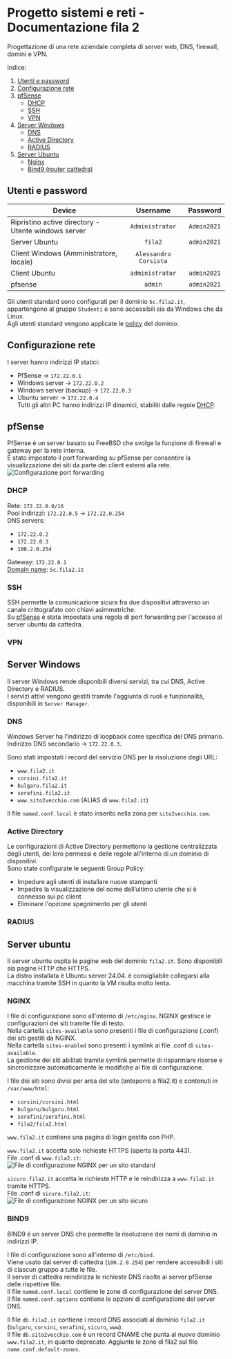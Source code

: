 # Progetto sistemi e reti - Documentazione fila 2
Progettazione di una rete aziendale completa di server web, DNS, firewall, domini e VPN.

Indice:
1. [Utenti e password](#utenti-e-password)
2. [Configurazione rete](#configurazione-rete)
3. [pfSense](#pfsense)
	* [DHCP](#dhcp)
	* [SSH](#ssh)
	* [VPN](#vpn)
4. [Server Windows](#server-windows)
	* [DNS](#dns)
	* [Active Directory](#active-directory)
	* [RADIUS](#radius)
6. [Server Ubuntu](#server-ubuntu)
	* [Nginx](#nginx)
	* [Bind9 (router cattedra)](#bind9)

## Utenti e password
| Device                                              |       Username        |  Password   |
|-----------------------------------------------------|:---------------------:|:-----------:|
| Ripristino active directory - Utente windows server |    `Administrator`    | `Admin2021` |
| Server Ubuntu                                       |        `fila2`        | `admin2021` |
| Client Windows (Amministratore, locale)             | `Alessandro Corsista` |             |
| Client Ubuntu                                       |    `administrator`    | `admin2021` |
| pfsense                                             |        `admin`        | `admin2021` |

Gli utenti standard sono configurati per il dominio `5c.fila2.it`,
appartengono al gruppo `Studenti` e sono accessibili sia da Windows che da Linux.\
Agli utenti standard vengono applicate le [policy](#active-directory) del dominio.

## Configurazione rete
I server hanno indirizzi IP statici:
* PfSense -> `172.22.0.1`
* Windows server -> `172.22.0.2`
* Windows server (backup) -> `172.22.0.3`
* Ubuntu server -> `172.22.0.4`\
Tutti gli altri PC hanno indirizzi IP dinamici, stabiliti dalle regole [DHCP](#dhcp).

## pfSense
PfSense è un server basato su FreeBSD che svolge la funzione di firewall e gateway per la rete interna.\
É stato impostato il port forwarding su pfSense per consentire la visualizzazione dei siti da parte dei client esterni alla rete.
![Configurazione port forwarding](/img/port-forwarding/confPortFwd.png)

### DHCP
Rete: `172.22.0.0/16`\
Pool indirizzi: `172.22.0.5` -> `172.22.0.254`\
DNS servers:
* `172.22.0.2`
* `172.22.0.3`
* `100.2.0.254`

Gateway: `172.22.0.1`\
[Domain name](#active-directory): `5c.fila2.it`

### SSH
SSH permette la comunicazione sicura fra due dispositivi attraverso un canale crittografato con chiavi asimmetriche.\
Su [pfSense](#pfsense) è stata impostata una regola di port forwarding per l'accesso al server ubuntu da cattedra.

### VPN


## Server Windows
Il server Windows rende disponibili diversi servizi, tra cui DNS, Active Directory e RADIUS.\
I servizi attivi vengono gestiti tramite l'aggiunta di ruoli e funzionalità, disponibili in `Server Manager`.

### DNS
Windows Server ha l’indirizzo di loopback come specifica del DNS primario.\
Indirizzo DNS secondario -> `172.22.0.3`.

Sono stati impostati i record del servizio DNS per la risoluzione degli URL:
* `www.fila2.it`
* `corsini.fila2.it`
* `bulgaru.fila2.it`
* `serafini.fila2.it`
* `www.sito2vecchio.com` (ALIAS di `www.fila2.it`)

Il file `named.conf.local` è stato inserito nella zona per `sito2vecchio.com`.

### Active Directory
Le configurazioni di Active Directory permettono la gestione centralizzata degli utenti, dei loro permessi e delle regole all'interno di un dominio di dispositivi.\
Sono state configurate le seguenti Group Policy:
* Impedure agli utenti di installare nuove stampanti
* Impedire la visualizzazione del nome dell’ultimo utente che si è connesso sui pc client
* Eliminare l'opzione spegnimento per gli utenti

### RADIUS

## Server ubuntu
Il server ubuntu ospita le pagine web del dominio `fila2.it`. Sono disponibili sia pagine HTTP che HTTPS.\
La distro installata è Ubuntu server 24.04. è consigliabile collegarsi alla macchina tramite SSH in quanto la VM risulta molto lenta.

### NGINX
I file di configurazione sono all'interno di `/etc/nginx`.
NGINX gestisce le configurazioni dei siti tramite file di testo.\
Nella cartella `sites-available` sono presenti i file di configurazione (.conf) dei siti gestiti da NGINX.\
Nella cartella `sites-enabled` sono presenti i symlink ai file .conf di `sites-available`.\
La gestione dei siti abilitati tramite symlink permette di risparmiare risorse e 
sincronizzare automaticamente le modifiche ai file di configurazione.

I file dei siti sono divisi per area del sito (anteporre a fila2.it) e contenuti in `/var/www/html`:
* `corsini/corsini.html`
* `bulgaru/bulgaru.html`
* `serafini/serafini.html`
* `fila2/fila2.html`

`www.fila2.it` contiene una pagina di login gestita con PHP.

`www.fila2.it` accetta solo richieste HTTPS (aperta la porta 443).\
File .conf di `www.fila2.it`:
![File di configurazione NGINX per un sito standard](/img/nginx/conf-www.fila2.it.png)

`sicuro.fila2.it` accetta le richieste HTTP e le reindirizza a `www.fila2.it` tramite HTTPS.\
File .conf di `sicuro.fila2.it`:
![File di configurazione NGINX per un sito sicuro](/img/nginx/conf-sicuro.fila2.it.png)

### BIND9
BIND9 è un server DNS che permette la risoluzione dei nomi di dominio in indirizzi IP.

I file di configurazione sono all'interno di `/etc/bind`.\
Viene usato dal server di cattedra (`100.2.0.254`) per rendere accessibili i siti di ciascun gruppo a tutte le file.\
Il server di cattedra reindirizza le richieste DNS risolte ai server pfSense delle rispettive file.\
Il file `named.conf.local` contiene le zone di configurazione del server DNS.\
Il file `named.conf.options` contiene le opzioni di configurazione del server DNS.

Il file `db.fila2.it` contiene i record DNS associati al dominio `fila2.it` (`bulgaru`, `corsini`, `serafini`, `sicuro`, `www`).\
Il file `db.sito2vecchio.com` è un record CNAME che punta al nuovo dominio `www.fila2.it`, in quanto deprecato.
Aggiunte le zone di fila2 sul file `name.conf.default-zones`.
